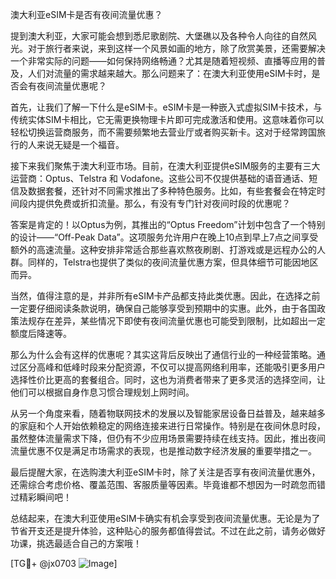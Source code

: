 澳大利亚eSIM卡是否有夜间流量优惠？

提到澳大利亚，大家可能会想到悉尼歌剧院、大堡礁以及各种令人向往的自然风光。对于旅行者来说，来到这样一个风景如画的地方，除了欣赏美景，还需要解决一个非常实际的问题——如何保持网络畅通？尤其是随着短视频、直播等应用的普及，人们对流量的需求越来越大。那么问题来了：在澳大利亚使用eSIM卡时，是否会有夜间流量优惠呢？

首先，让我们了解一下什么是eSIM卡。eSIM卡是一种嵌入式虚拟SIM卡技术，与传统实体SIM卡相比，它无需更换物理卡片即可完成激活和使用。这意味着你可以轻松切换运营商服务，而不需要频繁地去营业厅或者购买新卡。这对于经常跨国旅行的人来说无疑是一个福音。

接下来我们聚焦于澳大利亚市场。目前，在澳大利亚提供eSIM服务的主要有三大运营商：Optus、Telstra 和 Vodafone。这些公司不仅提供基础的语音通话、短信及数据套餐，还针对不同需求推出了多种特色服务。比如，有些套餐会在特定时间段内提供免费或折扣流量。那么，有没有专门针对夜间时段的优惠呢？

答案是肯定的！以Optus为例，其推出的“Optus Freedom”计划中包含了一个特别的设计——“Off-Peak Data”。这项服务允许用户在晚上10点到早上7点之间享受额外的高速流量。这种安排非常适合那些喜欢熬夜刷剧、打游戏或是远程办公的人群。同样的，Telstra也提供了类似的夜间流量优惠方案，但具体细节可能因地区而异。

当然，值得注意的是，并非所有eSIM卡产品都支持此类优惠。因此，在选择之前一定要仔细阅读条款说明，确保自己能够享受到预期中的实惠。此外，由于各国政策法规存在差异，某些情况下即使有夜间流量优惠也可能受到限制，比如超出一定额度后降速等。

那么为什么会有这样的优惠呢？其实这背后反映出了通信行业的一种经营策略。通过区分高峰和低峰时段来分配资源，不仅可以提高网络利用率，还能吸引更多用户选择性价比更高的套餐组合。同时，这也为消费者带来了更多灵活的选择空间，让他们可以根据自身作息习惯合理规划上网时间。

从另一个角度来看，随着物联网技术的发展以及智能家居设备日益普及，越来越多的家庭和个人开始依赖稳定的网络连接来进行日常操作。特别是在夜间休息时段，虽然整体流量需求下降，但仍有不少应用场景需要持续在线支持。因此，推出夜间流量优惠不仅是满足市场需求的表现，也是推动数字经济发展的重要举措之一。

最后提醒大家，在选购澳大利亚eSIM卡时，除了关注是否享有夜间流量优惠外，还需综合考虑价格、覆盖范围、客服质量等因素。毕竟谁都不想因为一时疏忽而错过精彩瞬间吧！

总结起来，在澳大利亚使用eSIM卡确实有机会享受到夜间流量优惠。无论是为了节省开支还是提升体验，这种贴心的服务都值得尝试。不过在此之前，请务必做好功课，挑选最适合自己的方案哦！

[TG💪+ @jx0703 ![Image](https://github.com/user-attachments/assets/dbca1d08-cadb-493c-b0ec-ad6f7a83f270)]